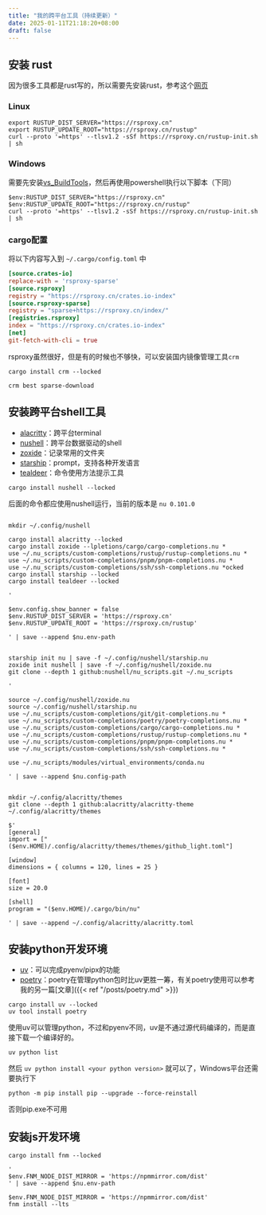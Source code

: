 ```yaml
---
title: "我的跨平台工具（持续更新）"
date: 2025-01-11T21:18:20+08:00
draft: false
---
```


## 安装 rust

因为很多工具都是rust写的，所以需要先安装rust，参考这个[网页](https://rsproxy.cn/#getStarted)

### Linux

```shell
export RUSTUP_DIST_SERVER="https://rsproxy.cn"
export RUSTUP_UPDATE_ROOT="https://rsproxy.cn/rustup"
curl --proto '=https' --tlsv1.2 -sSf https://rsproxy.cn/rustup-init.sh | sh
```

### Windows

需要先安装[vs_BuildTools](https://aka.ms/vs/17/release/vs_BuildTools.exe)，然后再使用powershell执行以下脚本（下同）

```shell
$env:RUSTUP_DIST_SERVER="https://rsproxy.cn"
$env:RUSTUP_UPDATE_ROOT="https://rsproxy.cn/rustup"
curl --proto '=https' --tlsv1.2 -sSf https://rsproxy.cn/rustup-init.sh | sh
```

### cargo配置

将以下内容写入到 `~/.cargo/config.toml` 中

```toml
[source.crates-io]
replace-with = 'rsproxy-sparse'
[source.rsproxy]
registry = "https://rsproxy.cn/crates.io-index"
[source.rsproxy-sparse]
registry = "sparse+https://rsproxy.cn/index/"
[registries.rsproxy]
index = "https://rsproxy.cn/crates.io-index"
[net]
git-fetch-with-cli = true
```

rsproxy虽然很好，但是有的时候也不够快，可以安装国内镜像管理工具`crm`

```shell
cargo install crm --locked
```

```shell
crm best sparse-download
```

## 安装跨平台shell工具

- [alacritty](https://alacritty.org/)：跨平台terminal
- [nushell](https://www.nushell.sh/)：跨平台数据驱动的shell
- [zoxide](https://github.com/ajeetdsouza/zoxide)：记录常用的文件夹
- [starship](https://starship.rs/)：prompt，支持各种开发语言
- [tealdeer](https://tealdeer-rs.github.io/tealdeer/)：命令使用方法提示工具

```shell
cargo install nushell --locked
```

后面的命令都应使用nushell运行，当前的版本是 `nu 0.101.0`


```shell

mkdir ~/.config/nushell

cargo install alacritty --locked
cargo install zoxide --lpletions/cargo/cargo-completions.nu *
use ~/.nu_scripts/custom-completions/rustup/rustup-completions.nu *
use ~/.nu_scripts/custom-completions/pnpm/pnpm-completions.nu *
use ~/.nu_scripts/custom-completions/ssh/ssh-completions.nu *ocked
cargo install starship --locked
cargo install tealdeer --locked

'

$env.config.show_banner = false
$env.RUSTUP_DIST_SERVER = 'https://rsproxy.cn'
$env.RUSTUP_UPDATE_ROOT = 'https://rsproxy.cn/rustup'

' | save --append $nu.env-path


starship init nu | save -f ~/.config/nushell/starship.nu
zoxide init nushell | save -f ~/.config/nushell/zoxide.nu
git clone --depth 1 github:nushell/nu_scripts.git ~/.nu_scripts

'

source ~/.config/nushell/zoxide.nu
source ~/.config/nushell/starship.nu
use ~/.nu_scripts/custom-completions/git/git-completions.nu *
use ~/.nu_scripts/custom-completions/poetry/poetry-completions.nu *
use ~/.nu_scripts/custom-completions/cargo/cargo-completions.nu *
use ~/.nu_scripts/custom-completions/rustup/rustup-completions.nu *
use ~/.nu_scripts/custom-completions/pnpm/pnpm-completions.nu *
use ~/.nu_scripts/custom-completions/ssh/ssh-completions.nu *

use ~/.nu_scripts/modules/virtual_environments/conda.nu

' | save --append $nu.config-path


mkdir ~/.config/alacritty/themes
git clone --depth 1 github:alacritty/alacritty-theme ~/.config/alacritty/themes

$'
[general]
import = ["($env.HOME)/.config/alacritty/themes/themes/github_light.toml"]

[window]
dimensions = { columns = 120, lines = 25 }

[font]
size = 20.0

[shell]
program = "($env.HOME)/.cargo/bin/nu"

' | save --append ~/.config/alacritty/alacritty.toml

```

## 安装python开发环境

- [uv](https://docs.astral.sh/uv/)：可以完成pyenv/pipx的功能
- [poetry](https://python-poetry.org/)：poetry在管理python包时比uv更胜一筹，有关poetry使用可以参考我的另一篇[文章]({{< ref "/posts/poetry.md" >}})

```shell
cargo install uv --locked
uv tool install poetry
```

使用uv可以管理python，不过和pyenv不同，uv是不通过源代码编译的，而是直接下载一个编译好的。

```shell
uv python list
```
 
然后 `uv python install <your python version>` 就可以了，Windows平台还需要执行下
```shell
python -m pip install pip --upgrade --force-reinstall
```
否则pip.exe不可用

## 安装js开发环境

```shell
cargo install fnm --locked

'
$env.FNM_NODE_DIST_MIRROR = 'https://npmmirror.com/dist'
' | save --append $nu.env-path

$env.FNM_NODE_DIST_MIRROR = 'https://npmmirror.com/dist'
fnm install --lts
```
